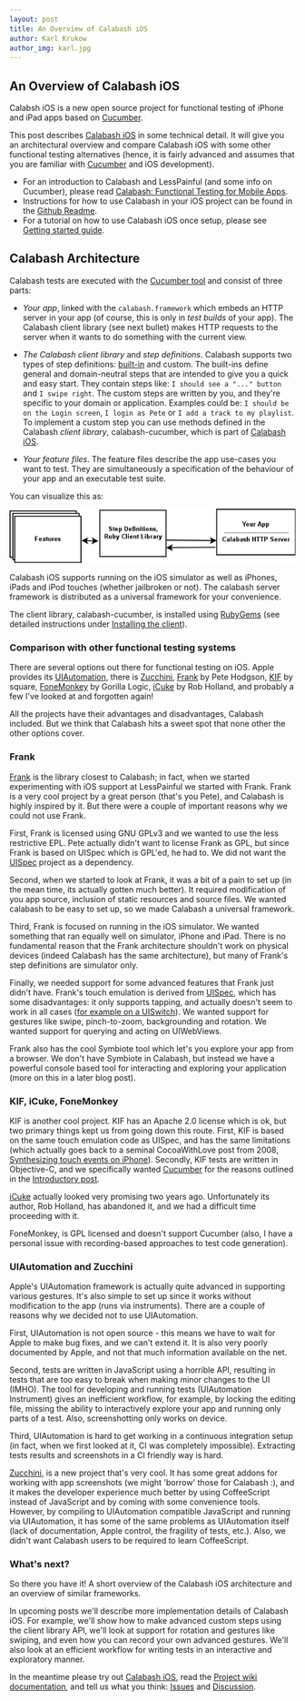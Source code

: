```yaml
---
layout: post
title: An Overview of Calabash iOS
author: Karl Krukow
author_img: karl.jpg
---
```


An Overview of Calabash iOS
--------------------------

Calabsh iOS is a new open source project for functional testing of iPhone and iPad apps based on [Cucumber](http://cukes.info).

This post describes [Calabash iOS](http://github.com/calabash/calabash-ios) in some technical detail. It will give you an architectural overview and compare Calabash iOS with some other functional testing alternatives (hence, it is fairly advanced and assumes that you are familiar with [Cucumber](http://cukes.info) and iOS development).

- For an introduction to Calabash and LessPainful (and some info on Cucumber), please read [Calabash: Functional Testing for Mobile Apps](...).
- Instructions for how to use Calabash in your iOS project can be found in the [Github Readme](http://github.com/calabash/calabash-ios).
- For a tutorial on how to use Calabash iOS once setup, please see [Getting started guide](https://github.com/calabash/calabash-ios/wiki).



Calabash Architecture
---------------------
Calabash tests are executed with the [Cucumber tool](http://cukes.info) and consist of three parts:

- *Your app*, linked with the `calabash.framework` which embeds an HTTP server in your app (of course, this is only in *test builds* of your app). The Calabash client library (see next bullet) makes HTTP requests to the server when it wants to do something with the current view.

- *The Calabash client library* and *step definitions*. Calabash supports two types of step definitions: [built-in](https://github.com/calabash/calabash-ios/wiki/02-Predefined-steps) and custom. The built-ins define general and domain-neutral steps that are intended to give you a quick and easy start. They contain steps like: `I should see a "..." button` and `I swipe right`. The custom steps are written by you, and they're specific to your domain or application. Examples could be: `I should be on the Login screen`, `I login as Pete` or `I add a track to my playlist`. To implement a custom step you can use methods defined in the Calabash *client library*, calabash-cucumber,  which is part of [Calabash iOS](http://github.com/calabash/calabash-ios).

- *Your feature files*. The feature files describe the app use-cases you want to test. They are simultaneously a specification of the behaviour of your app and an executable test suite.


You can visualize this as:

![Calabash-iOS architecture](/img/calabash-ios.png)

Calabash iOS supports running on the iOS simulator as well as iPhones, iPads and iPod touches (whether jailbroken or not). The calabash server framework is distributed as a  universal framework for your convenience.

The client library, calabash-cucumber, is installed using [RubyGems](http://rubygems.org/) (see detailed instructions under [Installing the client](https://github.com/calabash/calabash-ios)).


### Comparison with other functional testing systems
There are several options out there for functional testing on iOS. Apple provides its [UIAutomation](https://developer.apple.com/library/ios/#documentation/DeveloperTools/Reference/UIAutomationRef/_index.html), there is [Zucchini](http://www.zucchiniframework.org/), [Frank](https://github.com/moredip/Frank) by Pete Hodgson, [KIF](https://github.com/square/KIF) by square, [FoneMonkey](http://www.gorillalogic.com/fonemonkey) by Gorilla Logic, [iCuke](https://github.com/unboxed/icuke) by Rob Holland, and probably a few I've looked at and forgotten again!

All the projects have their advantages and disadvantages, Calabash included. But we think that Calabash hits a sweet spot that none other the other options cover.


### Frank
[Frank](https://github.com/moredip/Frank) is the library closest to Calabash; in fact, when we started experimenting with iOS support at LessPainful we started with Frank. Frank is a very cool project by a great person (that's you Pete), and Calabash is highly inspired by it. But there were a couple of important reasons why we could not use Frank.

First, Frank is licensed using GNU GPLv3 and we wanted to use the less restrictive EPL. Pete actually didn't want to license Frank as GPL, but since Frank is based on UISpec which is GPL'ed, he had to. We did not want the [UISpec](http://code.google.com/p/uispec/) project as a dependency.

Second, when we started to look at Frank, it was a bit of a pain to set up (in the mean time, its actually gotten much better). It required modification of you app source, inclusion of static resources and source files. We wanted calabash to be easy to set up, so we made Calabash a universal framework.

Third, Frank is focused on running in the iOS simulator. We wanted something that ran equally well on simulator, iPhone and iPad. There is no fundamental reason that the Frank architecture shouldn't work on physical devices (indeed Calabash has the same architecture), but many of Frank's step definitions are simulator only.

Finally, we needed support for some advanced features that Frank just didn't have. Frank's touch emulation is derived from [UISpec](http://code.google.com/p/uispec/), which has some disadvantages: it only supports tapping, and actually doesn't seem to work in all cases ([for example on a UISwitch](https://groups.google.com/group/frank-discuss/tree/browse_frm/month/2011-09/cc1fb65c717180c5)). We wanted support for gestures like swipe, pinch-to-zoom, backgrounding and rotation. We wanted support for querying and acting on UIWebViews.

Frank also has the cool Symbiote tool which let's you explore your app from a browser. We don't have Symbiote in Calabash, but instead we have a powerful console based tool for interacting and exploring your application (more on this in a later blog post).

### KIF, iCuke, FoneMonkey
KIF is another cool project. KIF has an Apache 2.0 license which is ok, but two primary things kept us from going down this route. First, KIF is based on the same touch emulation code as UISpec, and has the same limitations (which actually goes back to a seminal CocoaWithLove post from 2008, [Synthesizing touch events on iPhone](http://cocoawithlove.com/2008/10/synthesizing-touch-event-on-iphone.html)). Secondly, KIF tests are written in Objective-C, and we specifically wanted [Cucumber](http://cukes.info) for the reasons outlined in the [Introductory post](...).

[iCuke](https://github.com/unboxed/icuke) actually looked very promising two years ago. Unfortunately its author, Rob Holland, has abandoned it, and we had a difficult time proceeding with it.

FoneMonkey, is GPL licensed and doesn't support Cucumber (also, I have a personal issue with recording-based approaches to test code generation).

### UIAutomation and Zucchini
Apple's UIAutomation framework is actually quite advanced in supporting various gestures. It's also simple to set up since it works without modification to the app (runs via instruments). There are a couple of reasons why we decided not to use UIAutomation.

First, UIAutomation is not open source - this means we have to wait for Apple to make bug fixes, and we can't extend it. It is also very poorly documented by Apple, and not that much information available on the net.

Second, tests are written in JavaScript using a horrible API, resulting in tests that are too easy to break when making minor changes to the UI (IMHO). The tool for developing and running tests (UIAutomation Instrument) gives an inefficient workflow, for example, by locking the editing file, missing the ability to interactively explore your app and running only parts of a test. Also, screenshotting only works on device.

Third, UIAutomation is hard to get working in a continuous integration setup (in fact, when we first looked at it, CI was completely impossible). Extracting tests results and screenshots in a CI friendly way is hard.

[Zucchini](http://www.zucchiniframework.org/), is a new project that's very cool. It has some great addons for working with app screenshots (we might 'borrow' those for Calabash :), and it makes the developer experience much better by using CoffeeScript instead of JavaScript and by coming with some convenience tools. However, by compiling to UIAutomation compatible JavaScript and running via UIAutomation, it has some of the same problems as UIAutomation itself (lack of documentation, Apple control, the fragility of tests, etc.). Also, we didn't want Calabash users to be required to learn CoffeeScript.

### What's next?

So there you have it! A short overview of the Calabash iOS
architecture and an overview of similar frameworks.

In upcoming posts we'll describe more implementation details of Calabash iOS. For example, we'll show how to make advanced custom steps using the client library API, we'll look at support for rotation and gestures like swiping, and even how you can record your own advanced gestures. We'll also look at an efficient workflow for writing tests in an interactive and exploratory manner.

In the meantime please try out [Calabash iOS](https://github.com/calabash/calabash-ios), read the [Project wiki documentation](https://github.com/calabash/calabash-ios/wiki/00-Calabash-iOS-documentation), and tell us what you think: [Issues](https://github.com/calabash/calabash-ios/issues) and [Discussion](https://groups.google.com/forum/?fromgroups#!forum/calabash-ios).
